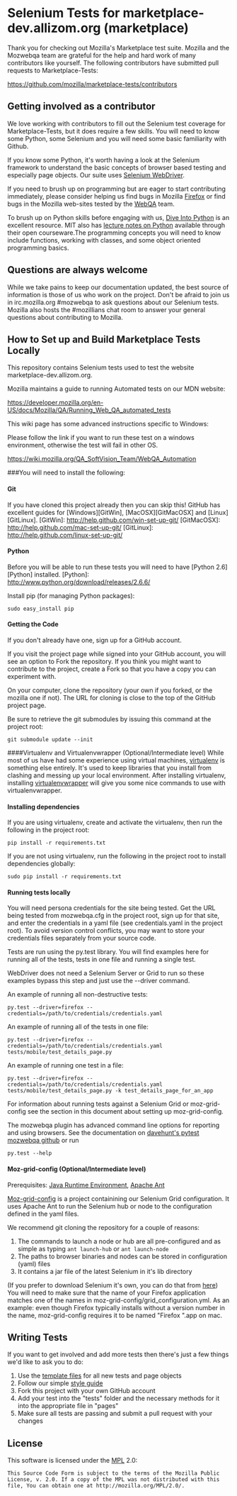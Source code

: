 Selenium Tests for marketplace-dev.allizom.org (marketplace)
====================

Thank you for checking out Mozilla's Marketplace test suite. Mozilla and the Mozwebqa team are grateful for the help and hard work of many contributors like yourself.
The following contributors have submitted pull requests to Marketplace-Tests:

https://github.com/mozilla/marketplace-tests/contributors

Getting involved as a contributor
------------------------------------------

We love working with contributors to fill out the Selenium test coverage for Marketplace-Tests, but it does require a few skills.   You will need to know some Python, some Selenium and you will need some basic familiarity with Github.

If you know some Python, it's worth having a look at the Selenium framework to understand the basic concepts of browser based testing and especially page objects. Our suite uses [Selenium WebDriver][webdriver].

If you need to brush up on programming but are eager to start contributing immediately, please consider helping us find bugs in Mozilla [Firefox][firefox] or find bugs in the Mozilla web-sites tested by the [WebQA][webqa] team.

To brush up on Python skills before engaging with us, [Dive Into Python][dive] is an excellent resource.  MIT also has [lecture notes on Python][mit] available through their open courseware.The programming concepts you will need to know include functions, working with classes, and some object oriented programming basics.

[mit]: http://ocw.mit.edu/courses/electrical-engineering-and-computer-science/6-189-a-gentle-introduction-to-programming-using-python-january-iap-2011/
[dive]: http://www.diveintopython.net/toc/index.html
[webqa]: http://quality.mozilla.org/teams/web-qa/
[firefox]: http://quality.mozilla.org/teams/desktop-firefox/
[webdriver]: http://seleniumhq.org/docs/03_webdriver.html

Questions are always welcome
----------------------------
While we take pains to keep our documentation updated, the best source of information is those of us who work on the project.  Don't be afraid to join us in irc.mozilla.org #mozwebqa to ask questions about our Selenium tests.  Mozilla also hosts the #mozillians chat room to answer your general questions about contributing to Mozilla.

[mozwebqa]:http://02.chat.mibbit.com/?server=irc.mozilla.org&channel=#mozwebqa
[mozillians]:http://02.chat.mibbit.com/?server=irc.mozilla.org&channel=#mozillians

How to Set up and Build Marketplace Tests Locally
-----------------------------------------
This repository contains Selenium tests used to test the website marketplace-dev.allizom.org.

Mozilla maintains a guide to running Automated tests on our MDN website:

https://developer.mozilla.org/en-US/docs/Mozilla/QA/Running_Web_QA_automated_tests

This wiki page has some advanced instructions specific to Windows:

Please follow the link if you want to run these test on a windows environment, otherwise the test will fail in other OS.

https://wiki.mozilla.org/QA_SoftVision_Team/WebQA_Automation

###You will need to install the following:

#### Git
If you have cloned this project already then you can skip this!
GitHub has excellent guides for [Windows][GitWin], [MacOSX][GitMacOSX] and [Linux][GitLinux].
[GitWin]: http://help.github.com/win-set-up-git/
[GitMacOSX]: http://help.github.com/mac-set-up-git/
[GitLinux]: http://help.github.com/linux-set-up-git/

#### Python
Before you will be able to run these tests you will need to have [Python 2.6][Python] installed.
[Python]: http://www.python.org/download/releases/2.6.6/

Install pip (for managing Python packages):

    sudo easy_install pip

#### Getting the Code

If you don't already have one, sign up for a GitHub account.

If you visit the project page while signed into your GitHub account, you will see an option to Fork the repository. If you think you might want to contribute to the project, create a Fork so that you have a copy you can experiment with.

On your computer, clone the repository (your own if you forked, or the mozilla one if not). The URL for cloning is close to the top of the GitHub project page.

Be sure to retrieve the git submodules by issuing this command at the project root:

    git submodule update --init

####Virtualenv and Virtualenvwrapper (Optional/Intermediate level)
While most of us have had some experience using virtual machines, [virtualenv][venv] is something else entirely.  It's used to keep libraries that you install from clashing and messing up your local environment.  After installing virtualenv, installing [virtualenvwrapper][wrapper] will give you some nice commands to use with virtualenvwrapper.

[venv]: http://pypi.python.org/pypi/virtualenv
[wrapper]: http://www.doughellmann.com/projects/virtualenvwrapper/

#### Installing dependencies

If you are using virtualenv, create and activate the virtualenv, then run the following in the project root:

    pip install -r requirements.txt

If you are not using virtualenv, run the following in the project root to install dependencies globally:

    sudo pip install -r requirements.txt

#### Running tests locally

You will need persona credentials for the site being tested. Get the URL being tested from mozwebqa.cfg in the project root, sign up for that site, and enter the credentials in a yaml file (see credentials.yaml in the project root). To avoid version control conflicts, you may want to store your credentials files separately from your source code.

Tests are run using the py.test library. You will find examples here for running all of the tests, tests in one file and running a single test.

WebDriver does not need a Selenium Server or Grid to run so these examples bypass this step and just use the --driver command.

An example of running all non-destructive tests:

	py.test --driver=firefox --credentials=/path/to/credentials/credentials.yaml

An example of running all of the tests in one file:

	py.test --driver=firefox --credentials=/path/to/credentials/credentials.yaml tests/mobile/test_details_page.py

An example of running one test in a file:

	py.test --driver=firefox --credentials=/path/to/credentials/credentials.yaml tests/mobile/test_details_page.py -k test_details_page_for_an_app

For information about running tests against a Selenium Grid or moz-grid-config see the section in this document about setting up moz-grid-config.

The mozwebqa plugin has advanced command line options for reporting and using browsers. See the documentation on [davehunt's pytest mozwebqa github][pymozwebqa] or run

    py.test --help

[pymozwebqa]: https://github.com/davehunt/pytest-mozwebqa

#### Moz-grid-config (Optional/Intermediate level)
Prerequisites: [Java Runtime Environment][Java JRE], [Apache Ant][ANT]

[Moz-grid-config][moz-grid] is a project containining our Selenium Grid configuration. It uses Apache Ant to run the Selenium hub or node to the configuration defined in the yaml files.

We recommend git cloning the repository for a couple of reasons:

1. The commands to launch a node or hub are all pre-configured and as simple as typing `ant launch-hub` or `ant launch-node`
2. The paths to browser binaries and nodes can be stored in configuration (yaml) files
3. It contains a jar file of the latest Selenium in it's lib directory

(If you prefer to download Selenium it's own, you can do that from [here][Selenium Downloads])
You will need to make sure that the name of your Firefox application matches one of the names in moz-grid-config/grid_configuration.yml.  As an example:  even though Firefox typically installs without a version number in the name, moz-grid-config requires it to be named "Firefox <version number>".app on mac.

[moz-grid]:https://github.com/mozilla/moz-grid-config
[ANT]: http://ant.apache.org/
[Java JRE]: http://www.oracle.com/technetwork/java/javase/downloads/index.html
[Selenium Downloads]: http://code.google.com/p/selenium/downloads/list


Writing Tests
-------------

If you want to get involved and add more tests then there's just a few things
we'd like to ask you to do:

1. Use the [template files][GitHub Templates] for all new tests and page objects
2. Follow our simple [style guide][Style Guide]
3. Fork this project with your own GitHub account
4. Add your test into the "tests" folder and the necessary methods for it into the appropriate file in "pages"
5. Make sure all tests are passing and submit a pull request with your changes

[GitHub Templates]: https://github.com/mozilla/mozwebqa-test-templates
[Style Guide]: https://wiki.mozilla.org/QA/Execution/Web_Testing/Docs/Automation/StyleGuide

License
-------
This software is licensed under the [MPL] 2.0:

    This Source Code Form is subject to the terms of the Mozilla Public
    License, v. 2.0. If a copy of the MPL was not distributed with this
    file, You can obtain one at http://mozilla.org/MPL/2.0/.

[MPL]: http://www.mozilla.org/MPL/2.0/
